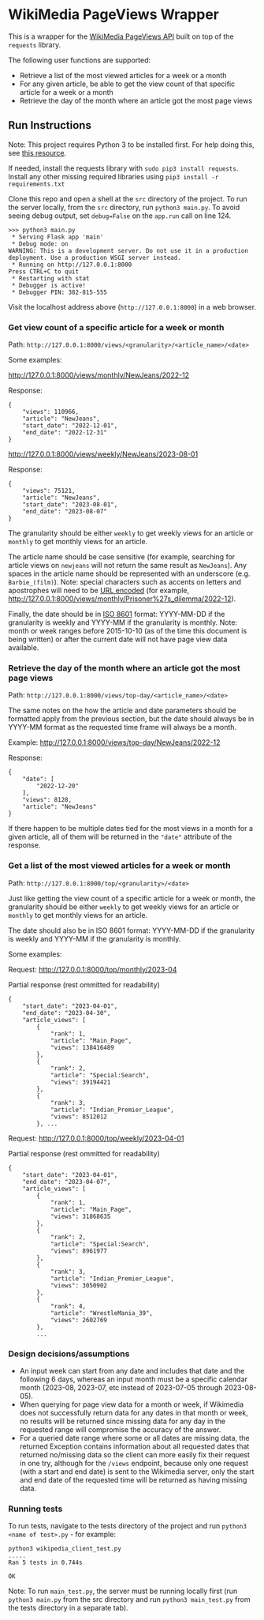 
# WikiMedia PageViews Wrapper

This is a wrapper for the [WikiMedia PageViews API](https://wikitech.wikimedia.org/wiki/Analytics/AQS/Pageviews) built on top of the `requests` library.


The following user functions are supported:
- Retrieve a list of the most viewed articles for a week or a month
- For any given article, be able to get the view count of that specific article for a week or a
month
- Retrieve the day of the month where an article got the most page views

## Run Instructions
Note: This project requires Python 3 to be installed first. For help doing this, see [this resource](https://realpython.com/installing-python/).

If needed, install the requests library with `sudo pip3 install requests`.
Install any other missing required libraries using `pip3 install -r requirements.txt`

Clone this repo and open a shell at the `src` directory of the project.
To run the server locally, from the `src` directory, run `python3 main.py`. To avoid seeing debug output, set `debug=False` on the `app.run` call on line 124.
```
>>> python3 main.py
 * Serving Flask app 'main'
 * Debug mode: on
WARNING: This is a development server. Do not use it in a production deployment. Use a production WSGI server instead.
 * Running on http://127.0.0.1:8000
Press CTRL+C to quit
 * Restarting with stat
 * Debugger is active!
 * Debugger PIN: 382-815-555
```
Visit the localhost address above (`http://127.0.0.1:8000`) in a web browser.
### Get view count of a specific article for a week or month

Path: `http://127.0.0.1:8000/views/<granularity>/<article_name>/<date>`

Some examples:

http://127.0.0.1:8000/views/monthly/NewJeans/2022-12

Response:
```
{
    "views": 110966,
    "article": "NewJeans",
    "start_date": "2022-12-01",
    "end_date": "2022-12-31"
}
```

http://127.0.0.1:8000/views/weekly/NewJeans/2023-08-01

Response:
```
{
    "views": 75121,
    "article": "NewJeans",
    "start_date": "2023-08-01",
    "end_date": "2023-08-07"
}
```

The granularity should be either `weekly` to get weekly views for an article or `monthly` to get monthly views for an article.

The article name should be case sensitive (for example, searching for article views on `newjeans` will not return the same result as `NewJeans`). Any spaces in the article name should be represented with an underscore (e.g. `Barbie_(film)`). 
Note: special characters such as accents on letters and apostrophes will need to be [URL encoded](https://documentation.n-able.com/N-central/userguide/Content/Further_Reading/API_Level_Integration/API_Integration_URLEncoding.html) (for example, http://127.0.0.1:8000/views/monthly/Prisoner%27s_dilemma/2022-12).

Finally, the date should be in [ISO 8601](https://www.iso.org/iso-8601-date-and-time-format.html) format: YYYY-MM-DD if the granularity is weekly and YYYY-MM if the granularity is monthly. 
Note: month or week ranges before 2015-10-10 (as of the time this document is being written) or after the current date will not have page view data available.


### Retrieve the day of the month where an article got the most page views

Path: `http://127.0.0.1:8000/views/top-day/<article_name>/<date>`

The same notes on the how the article and date parameters should be formatted apply from the previous section, but the date should always be in YYYY-MM format as the requested time frame will always be a month.

Example:
http://127.0.0.1:8000/views/top-day/NewJeans/2022-12

Response:
```
{
    "date": [
        "2022-12-20"
    ],
    "views": 8128,
    "article": "NewJeans"
}
```


If there happen to be multiple dates tied for the most views in a month for a given article, all of them will be returned in the `"date"` attribute of the response.

### Get a list of the most viewed articles for a week or month

Path: `http://127.0.0.1:8000/top/<granularity>/<date>`

Just like getting the view count of a specific article for a week or month,
the granularity should be either `weekly` to get weekly views for an article or `monthly` to get monthly views for an article.

The date should also be in ISO 8601 format: YYYY-MM-DD if the granularity is weekly and YYYY-MM if the granularity is monthly.

Some examples:

Request: http://127.0.0.1:8000/top/monthly/2023-04

Partial response (rest ommitted for readability)
```
{
    "start_date": "2023-04-01",
    "end_date": "2023-04-30",
    "article_views": [
        {
            "rank": 1,
            "article": "Main_Page",
            "views": 138416489
        },
        {
            "rank": 2,
            "article": "Special:Search",
            "views": 39194421
        },
        {
            "rank": 3,
            "article": "Indian_Premier_League",
            "views": 8512012
        }, ...
```

Request: 
http://127.0.0.1:8000/top/weekly/2023-04-01

Partial response (rest ommitted for readability)
```
{
    "start_date": "2023-04-01",
    "end_date": "2023-04-07",
    "article_views": [
        {
            "rank": 1,
            "article": "Main_Page",
            "views": 31868635
        },
        {
            "rank": 2,
            "article": "Special:Search",
            "views": 8961977
        },
        {
            "rank": 3,
            "article": "Indian_Premier_League",
            "views": 3050902
        },
        {
            "rank": 4,
            "article": "WrestleMania_39",
            "views": 2602769
        },
        ...
```


### Design decisions/assumptions
- An input week can start from any date and includes that date and the following 6 days, whereas an input month must be a specific calendar month (2023-08, 2023-07, etc instead of 2023-07-05 through 2023-08-05).
- When querying for page view data for a month or week, if Wikimedia does not successfully return data for any dates in that month or week, no results will be returned since missing data for any day in the requested range will compromise the accuracy of the answer.
- For a queried date range where some or all dates are missing data, the returned Exception contains information about all requested dates that returned no/missing data so the client can more easily fix their request in one try, although for the `/views` endpoint, because only one request (with a start and end date) is sent to the Wikimedia server, only the start and end date of the requested time will be returned as having missing data.

### Running tests

To run tests, navigate to the tests directory of the project and run `python3 <name of test>.py` - for example:
```
python3 wikipedia_client_test.py
.....
Ran 5 tests in 0.744s

OK

```
Note: To run `main_test.py`, the server must be running locally first (run `python3 main.py` from the src directory and run `python3 main_test.py` from the tests directory in a separate tab).